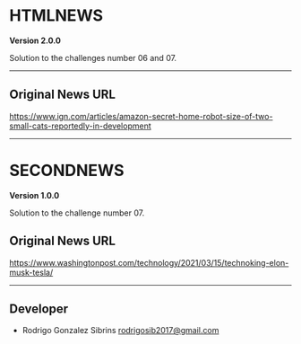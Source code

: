 # HTMLNEWS

**Version 2.0.0**

Solution to the challenges number 06 and 07.

---

## Original News URL

https://www.ign.com/articles/amazon-secret-home-robot-size-of-two-small-cats-reportedly-in-development

---

# SECONDNEWS

**Version 1.0.0**

Solution to the challenge number 07.

## Original News URL

https://www.washingtonpost.com/technology/2021/03/15/technoking-elon-musk-tesla/

---

## Developer

- Rodrigo Gonzalez Sibrins <rodrigosib2017@gmail.com>
